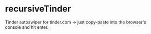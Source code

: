 # recursiveTinder

Tinder autoswiper for tinder.com -> just copy-paste into the browser's console and hit enter.
